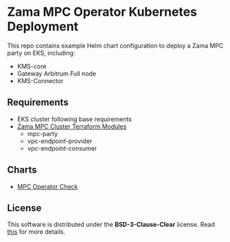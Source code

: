 # Zama MPC Operator Kubernetes Deployment

This repo contains example Helm chart configuration to deploy a Zama MPC party on EKS, including:

* KMS-core
* Gateway Arbitrum Full node
* KMS-Connector

## Requirements

* EKS cluster following base requirements
* [Zama MPC Cluster Terraform Modules](https://github.com/zama-ai/terraform-mpc-modules)
    * mpc-party
    * vpc-endpoint-provider
    * vpc-endpoint-consumer

## Charts

* [MPC Operator Check](./)

## License

This software is distributed under the **BSD-3-Clause-Clear** license. Read [this](LICENSE) for more details.
